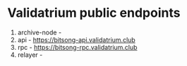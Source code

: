 # Validatrium public endpoints

1. archive-node -
2. api - https://bitsong-api.validatrium.club 
3. rpc - https://bitsong-rpc.validatrium.club
4. relayer - 
